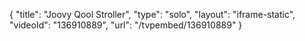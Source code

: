 {
    "title": "Joovy Qool Stroller",
    "type": "solo",
    "layout": "iframe-static",
    "videoId": "136910889",
    "url": "\/tvpembed\/136910889"
}